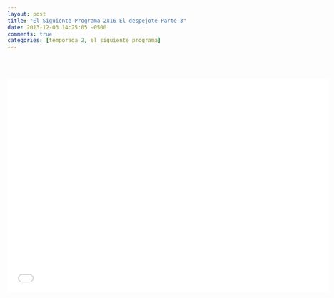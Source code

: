```yaml
---
layout: post
title: "El Siguiente Programa 2x16 El despejote Parte 3"
date: 2013-12-03 14:25:05 -0500
comments: true
categories: [temporada 2, el siguiente programa]
---
```

<div align="center">

<br></br>
<iframe width="720" height="480" src="//www.youtube.com/embed/zvByXTZwLPQ" frameborder="0" allowfullscreen></iframe>
</div>

